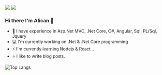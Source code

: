 [![](http://blog.alicancevik.com/wp-content/uploads/2020/09/in-icon.png)](https://www.linkedin.com/in/alicancevik/)
[![](http://blog.alicancevik.com/wp-content/uploads/2020/09/yt-icon.png)](https://www.youtube.com/channel/UCm0LfrF9ImTEHLZfc3enQbw)


### Hi there I'm Alican 👋
- 🔭 I have experience in Asp.Net MVC, .Net Core, C#, Angular, Sql, PL/Sql, Jquery
- :computer: I'm currently working on .Net & .Net Core programming
- ⚡ I'm currently learning Nodejs & React...
- :star: I like to write blog posts.


![Top Langs](https://github-readme-stats.vercel.app/api/top-langs/?username=alicancevik&layout=compact)

<!--
**alicancevik/alicancevik** is a ✨ _special_ ✨ repository because its `README.md` (this file) appears on your GitHub profile.

Here are some ideas to get you started:

- 🔭 I’m currently working on ...
- 🌱 I’m currently learning ...
- 👯 I’m looking to collaborate on ...
- 🤔 I’m looking for help with ...
- 💬 Ask me about ...
- 📫 How to reach me: ...
- 😄 Pronouns: ...
- ⚡ Fun fact: ...
-->
